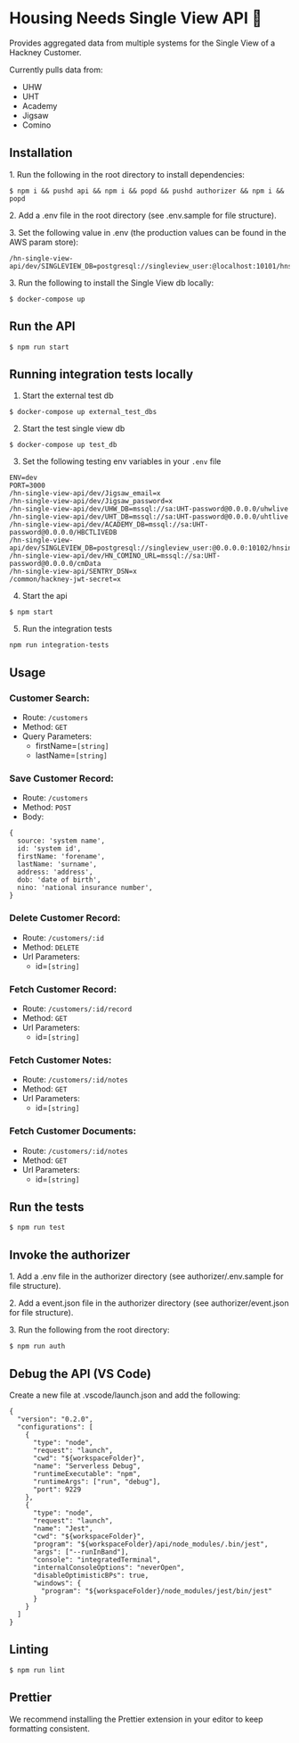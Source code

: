 # Housing Needs Single View API :mag_right:

Provides aggregated data from multiple systems for the Single View of a Hackney Customer.

Currently pulls data from:

- UHW
- UHT
- Academy
- Jigsaw
- Comino

## Installation

1\. Run the following in the root directory to install dependencies:

```
$ npm i && pushd api && npm i && popd && pushd authorizer && npm i && popd
```

2\. Add a .env file in the root directory (see .env.sample for file structure).

3\. Set the following value in .env (the production values can be found in the AWS param store):

```
/hn-single-view-api/dev/SINGLEVIEW_DB=postgresql://singleview_user:@localhost:10101/hnsingleview
```

3\. Run the following to install the Single View db locally:

```
$ docker-compose up
```

## Run the API

```
$ npm run start
```

## Running integration tests locally

1. Start the external test db
```
$ docker-compose up external_test_dbs
```
2. Start the test single view db
```
$ docker-compose up test_db
```
3. Set the following testing env variables in your `.env` file
```
ENV=dev
PORT=3000
/hn-single-view-api/dev/Jigsaw_email=x
/hn-single-view-api/dev/Jigsaw_password=x
/hn-single-view-api/dev/UHW_DB=mssql://sa:UHT-password@0.0.0.0/uhwlive
/hn-single-view-api/dev/UHT_DB=mssql://sa:UHT-password@0.0.0.0/uhtlive
/hn-single-view-api/dev/ACADEMY_DB=mssql://sa:UHT-password@0.0.0.0/HBCTLIVEDB
/hn-single-view-api/dev/SINGLEVIEW_DB=postgresql://singleview_user:@0.0.0.0:10102/hnsingleview
/hn-single-view-api/dev/HN_COMINO_URL=mssql://sa:UHT-password@0.0.0.0/cmData
/hn-single-view-api/SENTRY_DSN=x
/common/hackney-jwt-secret=x
``` 
4. Start the api 
```
$ npm start
```
5. Run the integration tests
```
npm run integration-tests
```
## Usage

### Customer Search:

- Route: `/customers`
- Method: `GET`
- Query Parameters:
  - firstName=`[string]`
  - lastName=`[string]`

### Save Customer Record:

- Route: `/customers`
- Method: `POST`
- Body:

```
{
  source: 'system name',
  id: 'system id',
  firstName: 'forename',
  lastName: 'surname',
  address: 'address',
  dob: 'date of birth',
  nino: 'national insurance number',
}
```

### Delete Customer Record:

- Route: `/customers/:id`
- Method: `DELETE`
- Url Parameters:
  - id=`[string]`

### Fetch Customer Record:

- Route: `/customers/:id/record`
- Method: `GET`
- Url Parameters:
  - id=`[string]`

### Fetch Customer Notes:

- Route: `/customers/:id/notes`
- Method: `GET`
- Url Parameters:
  - id=`[string]`

### Fetch Customer Documents:

- Route: `/customers/:id/notes`
- Method: `GET`
- Url Parameters:
  - id=`[string]`

## Run the tests

```
$ npm run test
```

## Invoke the authorizer

1\. Add a .env file in the authorizer directory (see authorizer/.env.sample for file structure).

2\. Add a event.json file in the authorizer directory (see authorizer/event.json for file structure).

3\. Run the following from the root directory:

```
$ npm run auth
```

## Debug the API (VS Code)

Create a new file at .vscode/launch.json and add the following:

```
{
  "version": "0.2.0",
  "configurations": [
    {
      "type": "node",
      "request": "launch",
      "cwd": "${workspaceFolder}",
      "name": "Serverless Debug",
      "runtimeExecutable": "npm",
      "runtimeArgs": ["run", "debug"],
      "port": 9229
    },
    {
      "type": "node",
      "request": "launch",
      "name": "Jest",
      "cwd": "${workspaceFolder}",
      "program": "${workspaceFolder}/api/node_modules/.bin/jest",
      "args": ["--runInBand"],
      "console": "integratedTerminal",
      "internalConsoleOptions": "neverOpen",
      "disableOptimisticBPs": true,
      "windows": {
        "program": "${workspaceFolder}/node_modules/jest/bin/jest"
      }
    }
  ]
}

```

## Linting

```
$ npm run lint
```

## Prettier

We recommend installing the Prettier extension in your editor to keep formatting consistent.
